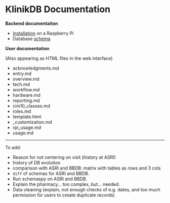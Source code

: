 # KlinikDB Documentation

**Backend documentaiton**

 * [Installation](rpi_install.md) on a Raspberry Pi
 * Database [schema](schema.md)

**User documentation** 

(Also appearing as HTML files in the web interface)

 * acknowledgments.md  
 * entry.md     
 * overview.md   
 * tech.md           
 * workflow.md
 * hardware.md  
 * reporting.md
 * cim10_classes.md
 * roles.md
 * template.html
 * _customization.md
 * rpi_usage.md  
 * usage.md

----

To add:

 * Reason for not centering on visit (history at ASRI)
 * history of DB evolution
 * comparison with ASRI and BBDB: matrix with tables as rows and 3 cols
 * `diff` of schemas for ASRI and BBDB.
 * Run schemaspy on ASRI and BBDB.
 * Explain the pharmacy... too complex, but... needed.
 * Data cleaning (explain, not enough checks of e.g. dates, and too
   much permission for users to create duplicate records)
   
   

